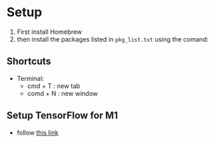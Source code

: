 

# Setup

1. First install Homebrew
2. then install the packages listed in `pkg_list.txt` using the comand:

## Shortcuts

- Terminal:
    - cmd + T : new tab
    - comd + N : new window
    
## Setup TensorFlow for M1

- follow [this link](https://www.youtube.com/watch?v=_1CaUOHhI6U)
